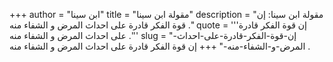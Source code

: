 +++
author = "ابن سينا"
title = "مقولة ابن سينا"
description = "مقولة ابن سينا: إن قوة الفكر قادرة على احداث المرض و الشفاء منه ."
quote = '''إن قوة الفكر قادرة على احداث المرض و الشفاء منه .''' 
slug = "إن-قوة-الفكر-قادرة-على-احداث-المرض-و-الشفاء-منه-"
+++
إن قوة الفكر قادرة على احداث المرض و الشفاء منه .
